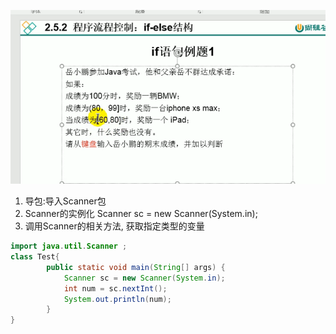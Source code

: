 ![图 1](iamges/20220908003402.png)  

1. 导包:导入Scanner包
2. Scanner的实例化 Scanner sc = new Scanner(System.in);
3. 调用Scanner的相关方法, 获取指定类型的变量
```java
import java.util.Scanner ;
class Test{
        public static void main(String[] args) {
            Scanner sc = new Scanner(System.in);
            int num = sc.nextInt();
            System.out.println(num);    
        }
}
```